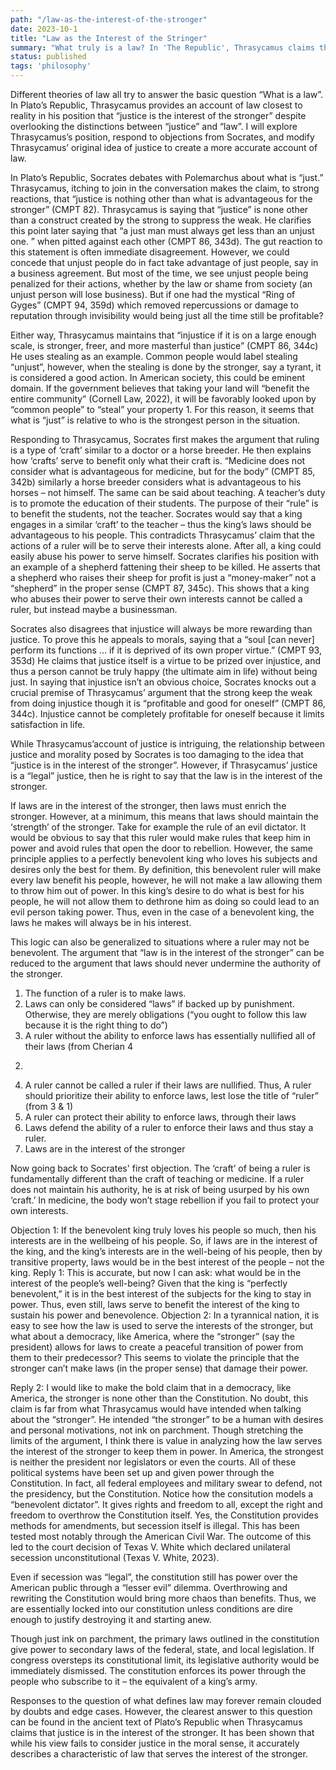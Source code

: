 ```yaml
---
path: "/law-as-the-interest-of-the-stronger"
date: 2023-10-1
title: "Law as the Interest of the Stringer"
summary: "What truly is a law? In 'The Republic', Thrasycamus claims that law is none other than 'the interest of the stronger'. In this paper I will explore this concept of law further. Written for PHIL 206 at Purdue."
status: published
tags: 'philosophy'
---
```


Different theories of law all try to answer the basic question “What is a law”. In Plato’s Republic,
Thrasycamus provides an account of law closest to reality in his position that “justice is the interest of the
stronger” despite overlooking the distinctions between “justice” and “law”. I will explore Thrasycamus’s
position, respond to objections from Socrates, and modify Thrasycamus’ original idea of justice to create
a more accurate account of law.

In Plato’s Republic, Socrates debates with Polemarchus about what is “just.” Thrasycamus,
itching to join in the conversation makes the claim, to strong reactions, that “justice is nothing other than
what is advantageous for the stronger” (CMPT 82). Thrasycamus is saying that “justice” is none other
than a construct created by the strong to suppress the weak. He clarifies this point later saying that “a just
man must always get less than an unjust one. ” when pitted against each other (CMPT 86, 343d).
The gut reaction to this statement is often immediate disagreement. However, we could concede
that unjust people do in fact take advantage of just people, say in a business agreement. But most of the
time, we see unjust people being penalized for their actions, whether by the law or shame from society (an
unjust person will lose business). But if one had the mystical “Ring of Gyges” (CMPT 94, 359d) which
removed repercussions or damage to reputation through invisibility would being just all the time still be
profitable?

Either way, Thrasycamus maintains that “injustice if it is on a large enough scale, is stronger,
freer, and more masterful than justice” (CMPT 86, 344c) He uses stealing as an example. Common people
would label stealing “unjust”, however, when the stealing is done by the stronger, say a tyrant, it is
considered a good action. In American society, this could be eminent domain. If the government believes
that taking your land will “benefit the entire community” (Cornell Law, 2022), it will be favorably looked
upon by “common people” to “steal” your property 1. For this reason, it seems that what is “just” is
relative to who is the strongest person in the situation.

Responding to Thrasycamus, Socrates first makes the argument that ruling is a type of ‘craft’
similar to a doctor or a horse breeder. He then explains how ‘crafts’ serve to benefit only what their craft
is. “Medicine does not consider what is advantageous for medicine, but for the body” (CMPT 85, 342b)
similarly a horse breeder considers what is advantageous to his horses – not himself. The same can be said
about teaching. A teacher’s duty is to promote the education of their students. The purpose of their “rule”
is to benefit the students, not the teacher. Socrates would say that a king engages in a similar ‘craft’ to the
teacher – thus the king’s laws should be advantageous to his people. This contradicts Thrasycamus’ claim
that the actions of a ruler will be to serve their interests alone. After all, a king could easily abuse his
power to serve himself. Socrates clarifies his position with an example of a shepherd fattening their sheep
to be killed. He asserts that a shepherd who raises their sheep for profit is just a “money-maker” not a
“shepherd” in the proper sense (CMPT 87, 345c). This shows that a king who abuses their power to serve
their own interests cannot be called a ruler, but instead maybe a businessman.

Socrates also disagrees that injustice will always be more rewarding than justice. To prove this he
appeals to morals, saying that a “soul [can never] perform its functions … if it is deprived of its own
proper virtue.” (CMPT 93, 353d) He claims that justice itself is a virtue to be prized over injustice, and
thus a person cannot be truly happy (the ultimate aim in life) without being just. In saying that injustice
isn’t an obvious choice, Socrates knocks out a crucial premise of Thrasycamus’ argument that the strong keep the weak from doing injustice though it is “profitable and good for oneself” (CMPT 86, 344c).
Injustice cannot be completely profitable for oneself because it limits satisfaction in life.

While Thrasycamus’account of justice is intriguing, the relationship between justice and morality
posed by Socrates is too damaging to the idea that “justice is in the interest of the stronger”. However, if
Thrasycamus’ justice is a “legal” justice, then he is right to say that the law is in the interest of the
stronger.

If laws are in the interest of the stronger, then laws must enrich the stronger. However, at a
minimum, this means that laws should maintain the ‘strength’ of the stronger. Take for example the rule
of an evil dictator. It would be obvious to say that this ruler would make rules that keep him in power and
avoid rules that open the door to rebellion. However, the same principle applies to a perfectly benevolent
king who loves his subjects and desires only the best for them. By definition, this benevolent ruler will
make every law benefit his people, however, he will not make a law allowing them to throw him out of
power. In this king’s desire to do what is best for his people, he will not allow them to dethrone him as
doing so could lead to an evil person taking power. Thus, even in the case of a benevolent king, the laws
he makes will always be in his interest.

This logic can also be generalized to situations where a ruler may not be benevolent. The
argument that “law is in the interest of the stronger” can be reduced to the argument that laws should
never undermine the authority of the stronger.
1. The function of a ruler is to make laws.
2. Laws can only be considered “laws” if backed up by punishment. Otherwise, they are
merely obligations (“you ought to follow this law because it is the right thing to do”)
3. A ruler without the ability to enforce laws has essentially nullified all of their laws (from
Cherian 4
2)
4. A ruler cannot be called a ruler if their laws are nullified. Thus, A ruler should prioritize
their ability to enforce laws, lest lose the title of “ruler” (from 3 & 1)
5. A ruler can protect their ability to enforce laws, through their laws
6. Laws defend the ability of a ruler to enforce their laws and thus stay a ruler.
7. Laws are in the interest of the stronger

Now going back to Socrates' first objection. The ‘craft’ of being a ruler is fundamentally different
than the craft of teaching or medicine. If a ruler does not maintain his authority, he is at risk of being
usurped by his own ‘craft.’ In medicine, the body won’t stage rebellion if you fail to protect your own
interests.

Objection 1: If the benevolent king truly loves his people so much, then his interests are in the wellbeing
of his people. So, if laws are in the interest of the king, and the king’s interests are in the well-being of his
people, then by transitive property, laws would be in the best interest of the people – not the king.
Reply 1: This is accurate, but now I can ask: what would be in the interest of the people’s well-being?
Given that the king is “perfectly benevolent,” it is in the best interest of the subjects for the king to stay in
power. Thus, even still, laws serve to benefit the interest of the king to sustain his power and benevolence.
Objection 2: In a tyrannical nation, it is easy to see how the law is used to serve the interests of the
stronger, but what about a democracy, like America, where the “stronger” (say the president) allows for
laws to create a peaceful transition of power from them to their predecessor? This seems to violate the
principle that the stronger can’t make laws (in the proper sense) that damage their power.

Reply 2: I would like to make the bold claim that in a democracy, like America, the stronger is none other
than the Constitution. No doubt, this claim is far from what Thrasycamus would have intended when
talking about the “stronger”. He intended “the stronger” to be a human with desires and personal
motivations, not ink on parchment. Though stretching the limits of the argument, I think there is value in
analyzing how the law serves the interest of the stronger to keep them in power.
In America, the strongest is neither the president nor legislators or even the courts. All of these
political systems have been set up and given power through the Constitution. In fact, all federal
employees and military swear to defend, not the presidency, but the Constitution.
Notice how the consitution models a “benevolent dictator”. It gives rights and freedom to all,
except the right and freedom to overthrow the Constitution itself. Yes, the Constitution provides methods
for amendments, but secession itself is illegal. This has been tested most notably through the American
Civil War. The outcome of this led to the court decision of Texas V. White which declared unilateral
secession unconstitutional (Texas V. White, 2023).

Even if secession was “legal”, the constitution still has power over the American public through a
“lesser evil” dilemma. Overthrowing and rewriting the Constitution would bring more chaos than
benefits. Thus, we are essentially locked into our constitution unless conditions are dire enough to justify
destroying it and starting anew.

Though just ink on parchment, the primary laws outlined in the constitution give power to
secondary laws of the federal, state, and local legislation. If congress oversteps its constitutional limit, its
legislative authority would be immediately dismissed. The constitution enforces its power through the
people who subscribe to it – the equivalent of a king’s army.

Responses to the question of what defines law may forever remain clouded by doubts and edge
cases. However, the clearest answer to this question can be found in the ancient text of Plato’s Republic
when Thrasycamus claims that justice is in the interest of the stronger. It has been shown that while his
view fails to consider justice in the moral sense, it accurately describes a characteristic of law that serves
the interest of the stronger.